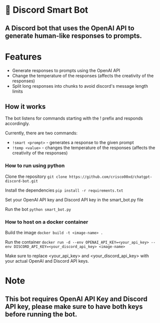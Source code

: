 # 🤖 Discord Smart Bot
## A Discord bot that uses the OpenAI API to generate human-like responses to prompts.

# Features
- Generate responses to prompts using the OpenAI API
- Change the temperature of the responses (affects the creativity of the responses)
- Split long responses into chunks to avoid discord's message length limits

## How it works
The bot listens for commands starting with the ! prefix and responds accordingly.

Currently, there are two commands:

- `!smart <prompt>` - generates a response to the given prompt
- `!temp <value>` - changes the temperature of the responses (affects the creativity of the responses)

### How to run using python

Clone the repository
```git clone https://github.com/crisco00xd/chatgpt-discord-bot.git```

Install the dependencies
```pip install -r requirements.txt```

Set your OpenAI API key and Discord API key in the smart_bot.py file

Run the bot
```python smart_bot.py```

### How to host on a docker container

Build the image
```docker build -t <image-name> . ```

Run the container
```docker run -d --env OPENAI_API_KEY=<your_api_key> --env DISCORD_API_KEY=<your_discord_api_key> <image-name>```

Make sure to replace <your_api_key> and <your_discord_api_key> with your actual OpenAI and Discord API keys.

# Note
## This bot requires OpenAI API Key and Discord API key, please make sure to have both keys before running the bot.
